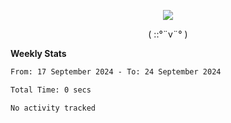 <p align="center">
<img src= "https://github.com/web-Nuo/web-Nuo/blob/master/assets/88x31button2_magnified.gif?raw=true"/>
</p>
<p align="center">( ::°¨v¨° )</p>

**Weekly Stats**

<!--START_SECTION:waka-->

```txt
From: 17 September 2024 - To: 24 September 2024

Total Time: 0 secs

No activity tracked
```

<!--END_SECTION:waka-->
